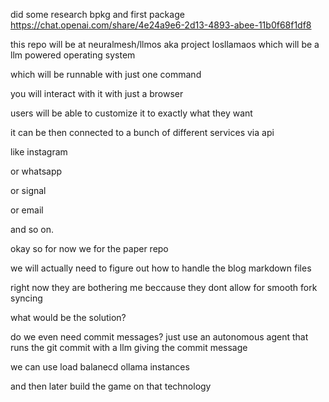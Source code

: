 did some research bpkg and first package https://chat.openai.com/share/4e24a9e6-2d13-4893-abee-11b0f68f1df8 

this repo will be at neuralmesh/llmos aka project losllamaos which will be a llm powered operating system

which will be runnable with just one command

you will interact with it with just a browser

users will be able to customize it to exactly what they want

it can be then connected to a bunch of different services via api

like instagram

or whatsapp

or signal

or email

and so on.

okay so for now we for the paper repo

we will actually need to figure out how to handle the blog markdown files

right now they are bothering me beccause they dont allow for smooth fork syncing

what would be the solution?

do we even need commit messages?
just use an autonomous agent that runs the git commit with a llm giving the commit message

we can use load balanecd ollama instances

and then later build the game on that technology
